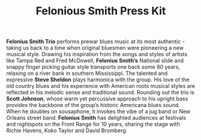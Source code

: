 ---
title: Felonious Smith Press Kit
body: >-
  **Felonius Smith Trio** performs prewar blues music at its most authentic -
  taking us back to a time when original bluesmen were pioneering a new musical
  style.

  Drawing his inspiration from the songs and styles of artists like Tampa Red and Fred McDowell, **Felonius Smith’s** National slide and snappy finger picking guitar style transports one back some 80 years, relaxing on a river bank in southern Mississippi.

  The talented and expressive **Steve Sheldon** plays harmonica with the group. His love of the old country blues and his experience with American roots musical styles are reflected in his melodic sense and traditional sound.

  Rounding out the trio is **Scott Johnson**, whose warm yet percussive approach to his upright bass provides the backbone of the group’s historic Americana blues sound. When he doubles on sousaphone, it invokes the vibe of a jug band or New Orleans street band.

  **Felonius Smith** has delighted audiences at festivals and nightspots on the Front Range for 10 years, sharing the stage with Richie Havens, Koko Taylor and David Bromberg.
pressKitItems:
  - text: Big Road Blues.mp3
    link: /images/uploads/card-og.png
electronicPressKitText: Electronic Press Kit
downloadPressKitLink: Download the complete Felonius Smith Electronic Press Kit
  (zipped folder, 26 MB)
subDownloadPressKitLink: Contains all items below
performanceVenues:
  fairsFestivals:
    - venue: Evergreen Jazz Festival
      location: Evergreen, CO
    - venue: Blues Under The Bridge Festival
      location: Colorado Springs, CO
  nightclubsCafes:
    - venue: Boulder Theater
      location: Boulder, CO
    - venue: Swallow Hill Music
      location: Denver, CO
---